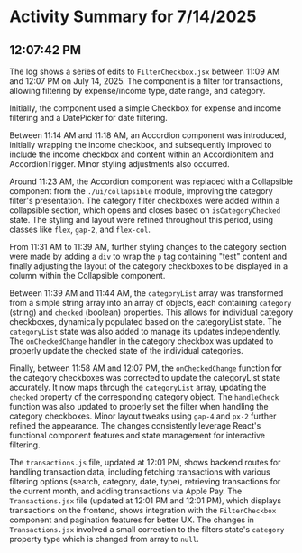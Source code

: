 # Activity Summary for 7/14/2025

## 12:07:42 PM
The log shows a series of edits to `FilterCheckbox.jsx` between 11:09 AM and 12:07 PM on July 14, 2025.  The component is a filter for transactions, allowing filtering by expense/income type, date range, and category.

Initially, the component used a simple Checkbox for expense and income filtering and a DatePicker for date filtering.

Between 11:14 AM and 11:18 AM, an Accordion component was introduced, initially wrapping the income checkbox, and subsequently improved to include the income checkbox and content within an AccordionItem and AccordionTrigger.  Minor styling adjustments also occurred.


Around 11:23 AM, the Accordion component was replaced with a Collapsible component from the `./ui/collapsible` module, improving the category filter's presentation. The category filter checkboxes were added within a collapsible section, which opens and closes based on `isCategoryChecked` state.  The styling and layout were refined throughout this period, using classes like `flex`, `gap-2`, and `flex-col`.

From 11:31 AM to 11:39 AM, further styling changes to the category section were made by adding a `div` to wrap the `p` tag containing "test" content and finally adjusting the layout of the category checkboxes to be displayed in a column within the Collapsible component.

Between 11:39 AM and 11:44 AM, the `categoryList` array was transformed from a simple string array into an array of objects, each containing `category` (string) and `checked` (boolean) properties. This allows for individual category checkboxes, dynamically populated based on the categoryList state.  The `categoryList` state was also added to manage its updates independently. The `onCheckedChange` handler in the category checkbox was updated to properly update the checked state of the individual categories.

Finally, between 11:58 AM and 12:07 PM, the `onCheckedChange` function for the category checkboxes was corrected to update the categoryList state accurately. It now maps through the `categoryList` array, updating the `checked` property of the corresponding category object. The `handleCheck` function was also updated to properly set the filter when handling the category checkboxes.  Minor layout tweaks using `gap-4` and `px-2` further refined the appearance.  The changes consistently leverage React's functional component features and state management for interactive filtering.

The `transactions.js` file, updated at 12:01 PM, shows backend routes for handling transaction data, including fetching transactions with various filtering options (search, category, date, type),  retrieving transactions for the current month, and adding transactions via Apple Pay.  The `Transactions.jsx` file (updated at 12:01 PM and 12:01 PM), which displays transactions on the frontend, shows integration with the `FilterCheckbox` component and pagination features for better UX. The changes in `Transactions.jsx` involved a small correction to the filters state's `category` property type which is changed from array to `null`.
